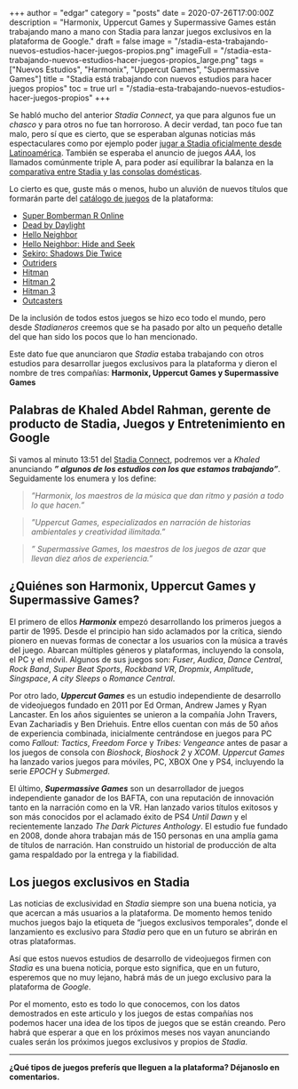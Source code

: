 +++
author = "edgar"
category = "posts"
date = 2020-07-26T17:00:00Z
description = "Harmonix, Uppercut Games y Supermassive Games están trabajando mano a mano con Stadia para lanzar juegos exclusivos en la plataforma de Google."
draft = false
image = "/stadia-esta-trabajando-nuevos-estudios-hacer-juegos-propios.png"
imageFull = "/stadia-esta-trabajando-nuevos-estudios-hacer-juegos-propios_large.png"
tags = ["Nuevos Estudios", "Harmonix", "Uppercut Games", "Supermassive Games"]
title = "Stadia está trabajando con nuevos estudios para hacer juegos propios"
toc = true
url = "/stadia-esta-trabajando-nuevos-estudios-hacer-juegos-propios"
+++

Se habló mucho del anterior _Stadia Connect_, ya que para algunos fue un _chasco_ y para otros no fue tan horroroso. A decir verdad, tan poco fue tan malo, pero sí que es cierto, que se esperaban algunas noticias más espectaculares como por ejemplo poder <a class="u-anchor" href="/jugar-stadia-latinoamerica">jugar a Stadia oficialmente desde Latinoamérica</a>. También se esperaba el anuncio de juegos _AAA_, los llamados comúnmente triple A, para poder así equilibrar la balanza en la <a class="u-anchor" href="/comparativa-stadia-xbox-one-x-ps4-pro">comparativa entre Stadia y las consolas domésticas</a>.

Lo cierto es que, guste más o menos, hubo un aluvión de nuevos títulos que formarán parte del <a class="u-anchor" href="/catalogo-de-juegos">catálogo de juegos</a> de la plataforma:

* <a class="u-anchor" href="/super-bomberman-r-online">Super Bomberman R Online</a>
* <a class="u-anchor" href="/dead-by-daylight">Dead by Daylight</a>
* <a class="u-anchor" href="/hello-neighbor">Hello Neighbor</a>
* <a class="u-anchor" href="/hello-neighbor-hide-seek">Hello Neighbor: Hide and Seek</a>
* <a class="u-anchor" href="/sekiro-shadows-die-twice">Sekiro: Shadows Die Twice</a>
* <a class="u-anchor" href="/outriders">Outriders</a>
* <a class="u-anchor" href="/hitman">Hitman</a>
* <a class="u-anchor" href="/hitman-2">Hitman 2</a>
* <a class="u-anchor" href="/hitman-3">Hitman 3</a>
* <a class="u-anchor" href="/outcasters">Outcasters</a>

De la inclusión de todos estos juegos se hizo eco todo el mundo, pero desde _Stadianeros_ creemos que se ha pasado por alto un pequeño detalle del que han sido los pocos que lo han mencionado.

Este dato fue que anunciaron que _Stadia_ estaba trabajando con otros estudios para desarrollar juegos exclusivos para la plataforma y dieron el nombre de tres compañías: **Harmonix, Uppercut Games y Supermassive Games**

## Palabras de Khaled Abdel Rahman, gerente de producto de Stadia, Juegos y Entretenimiento en Google

Si vamos al minuto 13:51 del <a class="u-anchor" href="https://www.youtube.com/watch?v=Dl8YpMo72VE&t=12s" target="_blank" rel="nofollow noopener">Stadia Connect</a>, podremos ver a _Khaled_ anunciando **_” algunos de los estudios con los que estamos trabajando”_**. Seguidamente los enumera y los define:

> _”Harmonix, los maestros de la música que dan ritmo y pasión a todo lo que hacen.”_

> _”Uppercut Games, especializados en narración de historias ambientales y creatividad ilimitada.”_

> _” Supermassive Games, los maestros de los juegos de azar que llevan diez años de experiencia.”_

## ¿Quiénes son Harmonix, Uppercut Games y Supermassive Games?

El primero de ellos **_Harmonix_** empezó desarrollando los primeros juegos a partir de 1995. Desde el principio han sido aclamados por la crítica, siendo pionero en nuevas formas de conectar a los usuarios con la música a través del juego. Abarcan múltiples géneros y plataformas, incluyendo la consola, el PC y el móvil. Algunos de sus juegos son: _Fuser_, _Audica_, _Dance Central_, _Rock Band_, _Super Beat Sports_, _Rockband VR_, _Dropmix_, _Amplitude_, _Singspace_, _A city Sleeps_ o _Romance Central_.

Por otro lado, **_Uppercut Games_** es un estudio independiente de desarrollo de videojuegos fundado en 2011 por Ed Orman, Andrew James y Ryan Lancaster. En los años siguientes se unieron a la compañía John Travers, Evan Zachariadis y Ben Driehuis. Entre ellos cuentan con más de 50 años de experiencia combinada, inicialmente centrándose en juegos para PC como _Fallout: Tactics_, _Freedom Force_ y _Tribes: Vengeance_ antes de pasar a los juegos de consola con _Bioshock_, _Bioshock 2_ y _XCOM_. _Uppercut Games_ ha lanzado varios juegos para móviles, PC, XBOX One y PS4, incluyendo la serie _EPOCH_ y _Submerged_.

El último, **_Supermassive Games_** son un desarrollador de juegos independiente ganador de los BAFTA, con una reputación de innovación tanto en la narración como en la VR. Han lanzado varios títulos exitosos y son más conocidos por el aclamado éxito de PS4 _Until Dawn_ y el recientemente lanzado _The Dark Pictures Anthology_. El estudio fue fundado en 2008, donde ahora trabajan más de 150 personas en una amplía gama de títulos de narración. Han construido un historial de producción de alta gama respaldado por la entrega y la fiabilidad.

## Los juegos exclusivos en Stadia

Las noticias de exclusividad en _Stadia_ siempre son una buena noticia, ya que acercan a más usuarios a la plataforma. De momento hemos tenido muchos juegos bajo la etiqueta de “juegos exclusivos temporales”, donde el lanzamiento es exclusivo para _Stadia_ pero que en un futuro se abrirán en otras plataformas.

Así que estos nuevos estudios de desarrollo de videojuegos firmen con _Stadia_ es una buena noticia, porque esto significa, que en un futuro, esperemos que no muy lejano, habrá más de un juego exclusivo para la plataforma de _Google_.

Por el momento, esto es todo lo que conocemos, con los datos demostrados en este articulo y los juegos de estas compañías nos podemos hacer una idea de los tipos de juegos que se están creando. Pero habrá que esperar a que en los próximos meses nos vayan anunciando cuales serán los próximos juegos exclusivos y propios de _Stadia_.
___

**¿Qué tipos de juegos preferís que lleguen a la plataforma? Déjanoslo en comentarios.**

